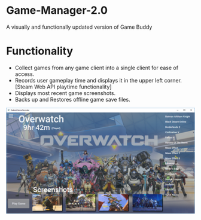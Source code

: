 # Game-Manager-2.0
A visually and functionally updated version of Game Buddy

# Functionality
- Collect games from any game client into a single client for ease of access.
- Records user gameplay time and displays it in the upper left corner. [Steam Web API playtime functionality]
- Displays most recent game screenshots. 
- Backs up and Restores offline game save files.

![Alt text](https://raw.githubusercontent.com/KJBurnett/Game-Manager-2.0/master/overwatch%20gamemanager.PNG "Video Game Manager 2.0")
